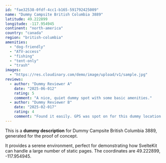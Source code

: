 ```yaml
---
id: "fae32538-0fdf-4cc1-b165-591792425009"
name: "Dummy Campsite British Columbia 3889"
latitude: 49.222899
longitude: -117.954945
continent: "north-america"
country: "canada"
region: "british-columbia"
amenities:
  - "dog-friendly"
  - "ATV-access"
  - "fishing"
  - "tent-only"
  - "trash"
images:
  - "https://res.cloudinary.com/demo/image/upload/v1/sample.jpg"
reviews:
  - author: "Dummy Reviewer A"
    date: "2025-06-012"
    rating: 5
    comment: "A nice, quiet dummy spot with some basic amenities."
  - author: "Dummy Reviewer B"
    date: "2025-02-017"
    rating: 4
    comment: "Found it easily. GPS was spot on for this dummy location."
---
```


This is a **dummy description** for Dummy Campsite British Columbia 3889, generated for the proof of concept.

It provides a serene environment, perfect for demonstrating how SvelteKit can handle a large number of static pages. The coordinates are 49.222899, -117.954945.
